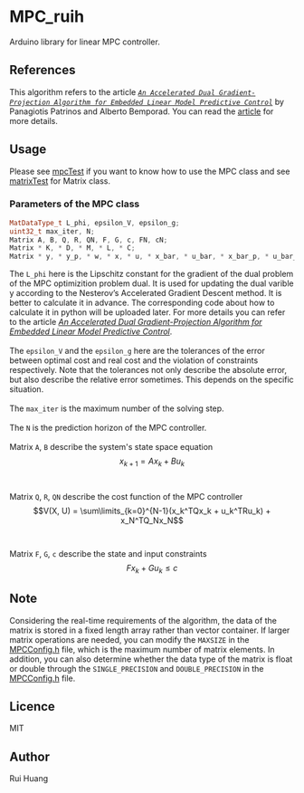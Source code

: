 # MPC_ruih
Arduino library for linear MPC controller.
## References
This algorithm refers to the article [*`An Accelerated Dual Gradient-Projection Algorithm for Embedded Linear Model Predictive Control`*](https://ieeexplore.ieee.org/document/6426458) by Panagiotis Patrinos and Alberto Bemporad. You can read the [article](https://ieeexplore.ieee.org/document/6426458) for more details.
## Usage
Please see [mpcTest](https://github.com/rhrhhrhr/MPC_ruih/blob/main/examples/mpcTest/mpcTest.ino) if you want to know how to use the MPC class and see [matrixTest](https://github.com/rhrhhrhr/MPC_ruih/blob/main/examples/matrixTest/matrixTest.ino) for Matrix class.
### Parameters of the MPC class
```cpp
MatDataType_t L_phi, epsilon_V, epsilon_g;
uint32_t max_iter, N;
Matrix A, B, Q, R, QN, F, G, c, FN, cN;
Matrix * K, * D, * M, * L, * C;
Matrix * y, * y_p, * w, * x, * u, * x_bar, * u_bar, * x_bar_p, * u_bar_p;
```
The `L_phi` here is the Lipschitz constant for the gradient of the dual problem of the MPC optimizition problem dual. It is used for updating the dual varible y according to the Nesterov’s Accelerated Gradient Descent method. It is better to calculate it in advance. The corresponding code about how to calculate it in python will be uploaded later. For more details you can refer to the article [*An Accelerated Dual Gradient-Projection Algorithm for Embedded Linear Model Predictive Control*](https://ieeexplore.ieee.org/document/6426458).<br><br>
The `epsilon_V` and the `epsilon_g` here are the tolerances of the error between optimal cost and real cost and the violation of constraints respectively. Note that the tolerances not only describe the absolute error, but also describe the relative error sometimes. This depends on the specific situation.<br><br>
The `max_iter` is the maximum number of the solving step.<br><br>
The `N` is the prediction horizon of the MPC controller.<br><br>
Matrix `A`, `B` describe the system's state space equation $$x_{k+1} = Ax_k + Bu_k$$<br><br>
Matrix `Q`, `R`, `QN` describe the cost function of the MPC controller $$V(X, U) = \sum\limits_{k=0}^{N-1}(x_k^TQx_k + u_k^TRu_k) + x_N^TQ_Nx_N$$<br><br>
Matrix `F`, `G`, `c` describe the state and input constraints $$Fx_k + Gu_k \le c$$
## Note
Considering the real-time requirements of the algorithm, the data of the matrix is stored in a fixed length array rather than vector container. If larger matrix operations are needed, you can modify the `MAXSIZE` in the [MPCConfig.h](https://github.com/rhrhhrhr/MPC_ruih/blob/main/src/MPCConfig.h) file, which is the maximum number of matrix elements. In addition, you can also determine whether the data type of the matrix is float or double through the `SINGLE_PRECISION` and `DOUBLE_PRECISION` in the [MPCConfig.h](https://github.com/rhrhhrhr/MPC_ruih/blob/main/src/MPCConfig.h) file.
## Licence
MIT
## Author
Rui Huang
